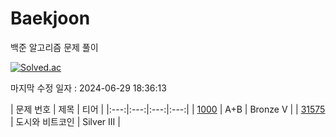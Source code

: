 # Baekjoon

백준 알고리즘 문제 풀이

[![Solved.ac](http://mazassumnida.wtf/api/v2/generate_badge?boj=clwm0217)](https://solved.ac/clwm0217)

마지막 수정 일자 : 2024-06-29 18:36:13

| 문제 번호 | 제목 | 티어 |
|:---:|:---:|:---:|:---:|
| [1000](https://www.acmicpc.net/problem/1000) | A+B | Bronze V | 
| [31575](https://www.acmicpc.net/problem/31575) | 도시와 비트코인 | Silver III |